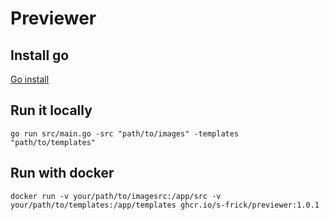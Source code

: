 # Previewer

## Install go

[Go install](https://go.dev/doc/install)

## Run it locally

```shell
go run src/main.go -src "path/to/images" -templates "path/to/templates"
```
## Run with docker
```shell
docker run -v your/path/to/imagesrc:/app/src -v your/path/to/templates:/app/templates ghcr.io/s-frick/previewer:1.0.1
```
